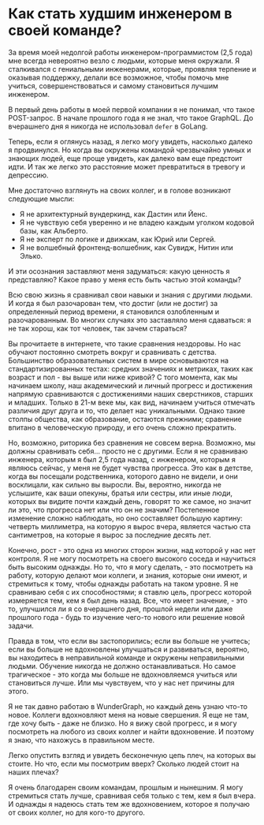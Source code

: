 # Как стать худшим инженером в своей команде?

За время моей недолгой работы инженером-программистом (2,5 года) мне всегда невероятно везло с людьми, которые меня окружали. Я сталкивался с гениальными инженерами, которые, проявляя терпение и оказывая поддержку, делали все возможное, чтобы помочь мне учиться, совершенствоваться и самому становиться лучшим инженером.

В первый день работы в моей первой компании я не понимал, что такое POST-запрос. В начале прошлого года я не знал, что такое GraphQL. До вчерашнего дня я никогда не использовал `defer` в GoLang.

Теперь, если я оглянусь назад, я легко могу увидеть, насколько далеко я продвинулся. Но когда вы окружены командой чрезвычайно умных и знающих людей, еще проще увидеть, как далеко вам еще предстоит идти. И так же легко это расстояние может превратиться в тревогу и депрессию.

Мне достаточно взглянуть на своих коллег, и в голове возникают следующие мысли:

- Я не архитектурный вундеркинд, как Дастин или Йенс.
- Я не чувствую себя уверенно и не владею каждым уголком кодовой базы, как Альберто.
- Я не эксперт по логике и движкам, как Юрий или Сергей.
- Я не волшебный фронтенд-волшебник, как Сувидж, Нитин или Элько.

И эти осознания заставляют меня задуматься: какую ценность я представляю? Какое право у меня есть быть частью этой команды?

Всю свою жизнь я сравнивал свои навыки и знания с другими людьми. И когда я был разочарован тем, что достиг (или не достиг) за определенный период времени, я становился озлобленным и разочарованным. Во многих случаях это заставляло меня сдаваться: я не так хорош, как тот человек, так зачем стараться?

Вы прочитаете в интернете, что такие сравнения нездоровы. Но нас обучают постоянно смотреть вокруг и сравнивать с детства. Большинство образовательных систем в мире основываются на стандартизированных тестах: средних значениях и метриках, таких как возраст и пол - вы выше или ниже кривой? С того момента, как мы начинаем школу, наш академический и личный прогресс и достижения напрямую сравниваются с достижениями наших сверстников, старших и младших. Только в 21-м веке мы, как вид, начинаем учиться отмечать различия друг друга и то, что делает нас уникальными. Однако такие столпы общества, как образование, остаются прежними; сравнение впитано в человеческую природу, и его очень сложно прекратить.

Но, возможно, риторика без сравнения не совсем верна. Возможно, мы должны сравнивать себя... просто не с другими. Если я не сравниваю инженера, которым я был 2,5 года назад, с инженером, которым я являюсь сейчас, у меня не будет чувства прогресса. Это как в детстве, когда вы посещали родственника, которого давно не видели, и они восклицали, как сильно вы выросли. Вы, вероятно, никогда не услышите, как ваши опекуны, братья или сестры, или иные люди, которых вы видите почти каждый день, говорят то же самое, но значит ли это, что прогресса нет или что он не значим? Постепенное изменение сложно наблюдать, но оно составляет большую картину: четверть миллиметра, на которую я вырос вчера, является частью ста сантиметров, на которые я вырос за последние десять лет.

Конечно, рост - это одна из многих сторон жизни, над которой у нас нет контроля. Я не могу посмотреть на своего высокого соседа и научиться быть высоким однажды. Но то, что я могу сделать, - это посмотреть на работу, которую делают мои коллеги, и знания, которые они имеют, и стремиться к тому, чтобы однажды работать на таком уровне. Я не сравниваю себя с их способностями; я ставлю цель, прогресс которой измеряется тем, кем я был день назад. Все, что имеет значение, - это то, улучшился ли я со вчерашнего дня, прошлой недели или даже прошлого года - будь то изучение чего-то нового или решение новой задачи.

Правда в том, что если вы застопорились; если вы больше не учитесь; если вы больше не вдохновлены улучшаться и развиваться, вероятно, вы находитесь в неправильной команде и окружены неправильными людьми. Обучение никогда не должно останавливаться. Но самое трагическое - это когда мы больше не вдохновляемся учиться или становиться лучше. Или мы чувствуем, что у нас нет причины для этого.

Я не так давно работаю в WunderGraph, но каждый день узнаю что-то новое. Коллеги вдохновляют меня на новые свершения. Я еще не там, где хочу быть - даже не близко. Но я вижу свой прогресс, и я могу посмотреть на любого из своих коллег и найти вдохновение. И поэтому я знаю, что нахожусь в правильном месте.

Легко опустить взгляд и увидеть бесконечную цепь плеч, на которых вы стоите. Но что, если мы посмотрим вверх? Сколько людей стоит на наших плечах?

Я очень благодарен своим командам, прошлым и нынешним. Я могу стремиться стать лучше, сравнивая себя только с тем, кем я был вчера. И однажды я надеюсь стать тем же вдохновением, которое я получаю от своих коллег, но для кого-то другого.
